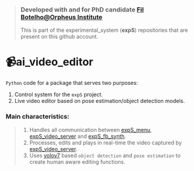 > ### Developed with and for PhD candidate [Fil Botelho@Orpheus Institute](https://orpheusinstituut.be/en/orpheus-research-centre/researchers/filipa-botelho)
> This is part of the experimental_system (**expS**) repositories that are present on this github account.

# 📹ai_video_editor
`Python` code for a package that serves two purposes:

1. Control system for the `expS` project.
2. Live video editor based on pose estimation/object detection models.

### Main characteristics:
> 1. Handles all communication between [expS_menu](https://github.com/alumiaCoder/expS_menu), [expS_video_server](https://github.com/alumiaCoder/expS_video_server) and [expS_fb_synth](https://github.com/alumiaCoder/expS_fb_synth).
> 2. Processes, edits and plays in real-time the video captured by [expS_video_server](https://github.com/alumiaCoder/expS_video_server).
> 3. Uses [yolov7](https://github.com/WongKinYiu/yolov7) based `object detection` and `pose estimation` to create human aware editing functions.
